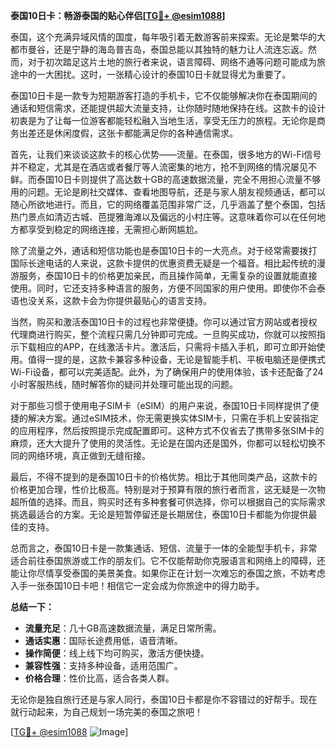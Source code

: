 **泰国10日卡：畅游泰国的贴心伴侣[[TG💪+ @esim1088](https://t.me/s/esim1088)]**

泰国，这个充满异域风情的国度，每年吸引着无数游客前来探索。无论是繁华的大都市曼谷，还是宁静的海岛普吉岛，泰国总能以其独特的魅力让人流连忘返。然而，对于初次踏足这片土地的旅行者来说，语言障碍、网络不通等问题可能成为旅途中的一大困扰。这时，一张精心设计的泰国10日卡就显得尤为重要了。

泰国10日卡是一款专为短期游客打造的手机卡，它不仅能够解决你在泰国期间的通话和短信需求，还能提供超大流量支持，让你随时随地保持在线。这款卡的设计初衷是为了让每一位游客都能轻松融入当地生活，享受无压力的旅程。无论你是商务出差还是休闲度假，这张卡都能满足你的各种通信需求。

首先，让我们来谈谈这款卡的核心优势——流量。在泰国，很多地方的Wi-Fi信号并不稳定，尤其是在酒店或者餐厅等人流密集的地方，抢不到网络的情况屡见不鲜。而泰国10日卡则提供了高达数十GB的高速数据流量，完全不用担心流量不够用的问题。无论是刷社交媒体、查看地图导航，还是与家人朋友视频通话，都可以随心所欲地进行。而且，它的网络覆盖范围非常广泛，几乎涵盖了整个泰国，包括热门景点如清迈古城、芭提雅海滩以及偏远的小村庄等。这意味着你可以在任何地方都享受到稳定的网络连接，无需担心断网尴尬。

除了流量之外，通话和短信功能也是泰国10日卡的一大亮点。对于经常需要拨打国际长途电话的人来说，这款卡提供的优惠资费无疑是一个福音。相比起传统的漫游服务，泰国10日卡的价格更加亲民，而且操作简单，无需复杂的设置就能直接使用。同时，它还支持多种语言的服务，方便不同国家的用户使用。即使你不会泰语也没关系，这款卡会为你提供最贴心的语言支持。

当然，购买和激活泰国10日卡的过程也非常便捷。你可以通过官方网站或者授权代理商进行购买，整个流程只需几分钟即可完成。一旦购买成功，你就可以按照指示下载相应的APP，在线激活卡片。激活后，只需将卡插入手机，即可立即开始使用。值得一提的是，这款卡兼容多种设备，无论是智能手机、平板电脑还是便携式Wi-Fi设备，都可以完美适配。此外，为了确保用户的使用体验，该卡还配备了24小时客服热线，随时解答你的疑问并处理可能出现的问题。

对于那些习惯于使用电子SIM卡（eSIM）的用户来说，泰国10日卡同样提供了便捷的解决方案。通过eSIM技术，你无需更换实体SIM卡，只需在手机上安装指定的应用程序，然后按照提示完成配置即可。这种方式不仅省去了携带多张SIM卡的麻烦，还大大提升了使用的灵活性。无论是在国内还是国外，你都可以轻松切换不同的网络环境，真正做到无缝衔接。

最后，不得不提到的是泰国10日卡的价格优势。相比于其他同类产品，这款卡的价格更加合理，性价比极高。特别是对于预算有限的旅行者而言，这无疑是一次物超所值的选择。而且，购买时还有多种套餐可供选择，你可以根据自己的实际需求挑选最适合的方案。无论是短暂停留还是长期居住，泰国10日卡都能为你提供最佳的支持。

总而言之，泰国10日卡是一款集通话、短信、流量于一体的全能型手机卡，非常适合前往泰国旅游或工作的朋友们。它不仅能帮助你克服语言和网络上的障碍，还能让你尽情享受泰国的美景美食。如果你正在计划一次难忘的泰国之旅，不妨考虑入手一张泰国10日卡吧！相信它一定会成为你旅途中的得力助手。

**总结一下：**
- **流量充足**：几十GB高速数据流量，满足日常所需。
- **通话实惠**：国际长途费用低，语音清晰。
- **操作简便**：线上线下均可购买，激活方便快捷。
- **兼容性强**：支持多种设备，适用范围广。
- **价格合理**：性价比高，适合各类人群。

无论你是独自旅行还是与家人同行，泰国10日卡都是你不容错过的好帮手。现在就行动起来，为自己规划一场完美的泰国之旅吧！

[[TG💪+ @esim1088](https://t.me/s/esim1088) ![Image](https://i.postimg.cc/4NQfJmqS/Snipaste-2025-05-13-00-14-12.png)]